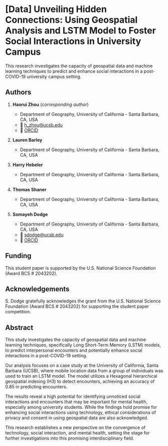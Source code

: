 # [Data] Unveiling Hidden Connections: Using Geospatial Analysis and LSTM Model to Foster Social Interactions in University Campus

This research investigates the capacity of geospatial data and machine learning techniques to predict and enhance social interactions in a post-COVID-19 university campus setting.

## Authors 

1. **Haorui Zhou** (*corresponding author*)  
   * Department of Geography, University of California - Santa Barbara, CA, USA
   * 📧 h_zhou@ucsb.edu
   * 🍃 [ORCID](https://orcid.org/0009-0009-4925-7599)

2. **Lauren Barley**
   * Department of Geography, University of California - Santa Barbara, CA, USA

3. **Harry Hebeler**
   * Department of Geography, University of California - Santa Barbara, CA, USA

4. **Thomas Shaner**
   * Department of Geography, University of California - Santa Barbara, CA, USA

5. **Somayeh Dodge**
   * Department of Geography, University of California - Santa Barbara, CA, USA  
   * 📧 sdodge@ucsb.edu  
   * 🍃 [ORCID](https://orcid.org/0000-0003-0335-3576)

## Funding

This student paper is supported by the U.S. National Science Foundation (Award BCS # 2043202).

## Acknowledgements

S. Dodge gratefully acknowledges the grant from the U.S. National Science Foundation (Award BCS # 2043202) for supporting the student paper competition.

## Abstract 

This study investigates the capacity of geospatial data and machine learning techniques, specifically Long Short-Term Memory (LSTM) models, to predict interpersonal encounters and potentially enhance social interactions in a post-COVID-19 setting. 

Our analysis focuses on a case study at the University of California, Santa Barbara (UCSB), where mobile location data from a group of individuals was used to train an LSTM model. The model utilizes a Hexagonal hierarchical geospatial indexing (H3) to detect encounters, achieving an accuracy of 0.85 in predicting encounters. 

The results reveal a high potential for identifying unnoticed social interactions and encounters that may be important for mental health, especially among university students. While the findings hold promise for enhancing social interactions using technology, ethical considerations of privacy and consent in using geospatial data are also acknowledged. 

This research establishes a new perspective on the convergence of technology, social interaction, and mental health, setting the stage for further investigations into this promising interdisciplinary field.

